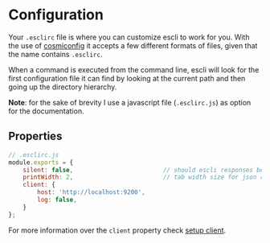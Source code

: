 # Configuration

Your `.esclirc` file is where you can customize escli to work for
you. With the use of
[cosmiconfig](https://github.com/davidtheclark/cosmiconfig) it accepts
a few different formats of files, given that the name contains
`.esclirc`.

When a command is executed from the command line, escli will look for
the first configuration file it can find by looking at the current
path and then going up the directory hierarchy.

__Note__: for the sake of brevity I use a javascript file
(`.esclirc.js`) as option for the documentation.

## Properties

``` javascript
// .esclirc.js
module.exports = {
    silent: false,                         // should escli responses be silenced
    printWidth: 2,                         // tab width size for json responses
    client: {
        host: 'http://localhost:9200',
        log: false,
    }
};
```

For more information over the `client` property check [setup
client](setting-up-client.md).
